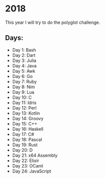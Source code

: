 # 2018
This year I will try to do the polyglot challenge.

## Days:
 - Day 1: Bash
 - Day 2: Dart
 - Day 3: Julia
 - Day 4: Java
 - Day 5: Awk
 - Day 6: Go
 - Day 7: Ruby
 - Day 8: Nim
 - Day 9: Lua
 - Day 10: C
 - Day 11: Idris
 - Day 12: Perl
 - Day 13: Kotlin
 - Day 14: Groovy
 - Day 15: C++
 - Day 16: Haskell
 - Day 17: C#
 - Day 18: Pascal
 - Day 19: Rust
 - Day 20: D
 - Day 21: x64 Assembly
 - Day 22: Elixir
 - Day 23: OCaml
 - Day 24: JavaScript
